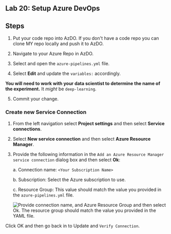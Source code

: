 ## Lab 20:  Setup Azure DevOps


## Steps

1. Put your code repo into AzDO.  If you don't have a code repo you can clone MY repo locally and push it to AzDO.
1. Navigate to your Azure Repo in AzDO.  
1. Select and open the `azure-pipelines.yml` file.

2. Select **Edit** and update the `variables:` accordingly.  

**You will need to work with your data scientist to determine the name of the experiment.** It _might_ be `deep-learning`.  

5. Commit your change.  


### Create new Service Connection

1. From the left navigation select **Project settings** and then select **Service connections**.
2. Select **New service connection** and then select **Azure Resource Manager**.


3. Provide the following information in the `Add an Azure Resource Manager service connection` dialog box and then select **Ok**:
 
   a. Connection name: `<Your Subscription Name>`
   
   b. Subscription: Select the Azure subscription to use.
  
   c. Resource Group: This value should match the value you provided in the `azure-pipelines.yml` file.
   
    ![Provide connection name, and Azure Resource Group and then select Ok. The resource group should match the value you provided in the YAML file.](../images/09.png 'Add an Azure Resource Manager service connection dialog')

Click OK and then go back in to Update and `Verify Connection`.  